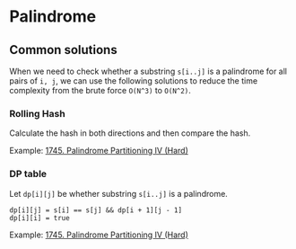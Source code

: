 # Palindrome

## Common solutions

When we need to check whether a substring `s[i..j]` is a palindrome for all pairs of `i, j`, we can use the following solutions to reduce the time complexity from the brute force `O(N^3)` to `O(N^2)`.

###  Rolling Hash

Calculate the hash in both directions and then compare the hash.

Example: [1745. Palindrome Partitioning IV (Hard)](https://github.com/lzl124631x/LeetCode/tree/master/leetcode/1745.%20Palindrome%20Partitioning%20IV)

### DP table

Let `dp[i][j]` be whether substring `s[i..j]` is a palindrome.

```
dp[i][j] = s[i] == s[j] && dp[i + 1][j - 1]
dp[i][i] = true 
```

Example: [1745. Palindrome Partitioning IV (Hard)](https://github.com/lzl124631x/LeetCode/tree/master/leetcode/1745.%20Palindrome%20Partitioning%20IV)